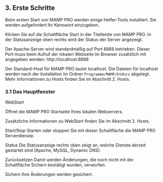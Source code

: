 ## 3. Erste Schritte

Beim ersten Start von MAMP PRO werden einige Helfer-Tools installiert. Sie werden aufgefordert Ihr Kennwort einzugeben.

Klicken Sie auf die Schaltfläche Start in der Titelleiste von MAMP PRO. In der Statusanzeige oben rechts wird der Status der Server angezeigt.

Der Apache-Server wird standardmäßig auf Port 8888 betrieben. Dieser Port muss beim Aufruf der lokalen Webseite im Browser zusätzlich mit angegeben werden:
http://localhost:8888

Der Standard-Host für MAMP PRO lautet localhost. Die Dateien für localhost werden nach der Installation im Ordner  `Programme/MAMP/htdocs` abgelegt. Mehr Informationen zu Hosts finden Sie im Abschnitt 2. Hosts.

### 3.1 Das Hauptfenster

WebStart

Öffnet die MAMP PRO Startseite Ihres lokalen Webservers.

Zusätzliche Informationen zu WebStart finden Sie im Abschnitt 2. Hosts.

Start/Stop
Starten oder stoppen Sie mit dieser Schaltfläche die MAMP PRO Serverdienste.

Status
Die Statusanzeige rechts oben zeigt an, welche Dienste derzeit gestartet sind (Apache, MySQL, Dynamic DNS).

Zurücksetzen
Damit werden Änderungen, die noch nicht mit der Schaltfläche Sichern bestätigt wurden, verworfen.

Sichern
Ihre Änderungen werden gesichert.

